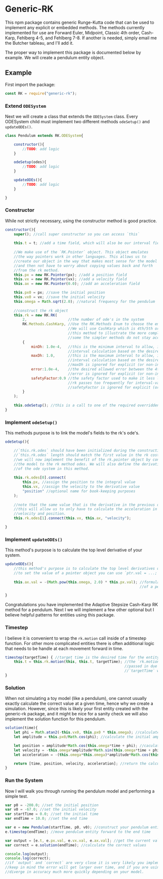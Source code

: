 # Generic-RK

This npm package contains generic Runge-Kutta code that can be used to implement any explicit or embedded methods. The methods currently implemented for use are Forward Euler, Midpoint, Classic 4th order, Cash-Karp, Fehlberg 4-5, and Fehlberg 7-8. If another is needed, simply email me the Butcher tableau, and I'll add it.

The proper way to implement this package is documented below by example. We will create a pendulum entity object.



## Example

First import the package:

```javascript
const RK = require("generic-rk");
```



### Extend `ODESystem`

Next we will create a class that extends the `ODESystem` class. Every ODESystem child must implement two different methods `odeSetup()` and `updateODEs()`.

```javascript
class Pendulum extends RK.ODESystem{

    constructor(){
        //TODO: add logic
    }

    odeSetup(odes){
        //TODO: add logic
    }

    updateODEs(){
        //TODO: add logic
    }

}
```



### Constructor

While not strictly necessary, using the constructor method is good practice.

```javascript
constructor(){
    super(); //call super constructor so you can access `this`
       
    this.t = t; //add a time field, which will also be our interval field
        
    //We make use of the `RK.Pointer` object. This object emulates 
    //the way pointers work in other languages. This allows us to 
    //create our object in the way that makes most sense for the model 
    //and then not have to worry about copying values back and forth 
    //from the rk method.
    this.px = new RK.Pointer(px); //add a position field
    this.vx = new RK.Pointer(vx); //add a velocity field
    this.ax = new RK.Pointer(0.0); //add an acceleration field

    this.px0 = px; //save the initial position
    this.vx0 = vx; //save the initial velocity
    this.omega = Math.sqrt(2.0); //natural frequency for the pendulum
        
    //construct the rk object
    this.rk = new RK.RK(
        2,                   //the number of ode's in the system
        RK.Methods.CashKarp, //Use the RK.Methods Enum to choose the embedded or explicit method to use
                             //We will use CashKarp which is 4th/5th order embedded method. I've chosen 
                             //this method to illustrate the more complex initialization and because
                             //some the simpler methods do not stay accurate for very long
        {
         	minDh: 1.0e-4,   //this is the minimum interval to allow, it will overrule the 
                             //interval calculation based on the desired error value.
          	maxDh: 1.0,      //this is the maximum interval to allow, it will overrule the 
                             //interval calculation based on the desired error value.
                             //maxDh is ignored for explicit (or non-interval varying methods)
          	error:1.0e-4,    //the desired allowed error between the 4th and 5th order methods
                             //error is ignored for explicit (or non-interval varying methods)
           	safetyFactor:0.9 //the safety factor used to make it less likely to have to re-run
                             //rk passes too frequently for interval-varying methods.
                             //safetyFactor is ignored for explicit (or non-interval varying methods)
      	}
    );
        
    this.odeSetup(); //this is a call to one of the required overridden method 
}
```



### Implement `odeSetup()`

This methods purpose is to link the model's fields to the rk's ode's.

```js
odeSetup(){ 

    //`this.rk.odes` should have been initialized during the construction of `this.rk`.
    //`this.rk.odes` length should match the first value in the rk costructor.
    //we will now implement the benefit of the rk.pointer object by connecting the fields of 
    //the model to the rk method odes. We will also define the derivative and integral relations
    //of the ode system in this method.
       
    this.rk.odes[0].connect(
        this.px, //assign the position to the integral value
        this.vx, //assign the velocity to the derivative value
        "position" //optional name for book-keeping purposes
    );
        
    //note that the same value that is the derivative in the previous ode is the integral of this ode
    //this will allow us to only have to calculate the acceleration in order to calculate both
    //velocity and position.
    this.rk.odes[1].connect(this.vx, this.ax, "velocity");

}
```



### Implement `updateODEs()`

This method's purpose is to calculate the top level derivative of your system.

```js
updateODEs(){
    //this method's purpose is to calculate the top level derivatives od your system.
    //to set the value of a pointer object you can use `ptr.val = ...;` as shown below.
    
    this.ax.val = -(Math.pow(this.omega, 2.0) * this.px.val); //formula for the current acceleration 
                                                              //of a pendulum, based on curent position

}
```



Congratulations you have implemented the Adaptive Stepsize Cash-Karp RK method for a pendulum. Next I we will implement a few other optional but I believe helpful patterns for entities using this package.

### Timestep

I believe it is convenient to wrap the `rk.motion` call inside of a timestep function. For other more complicated entities there is often additional logic that needs to be handle at each movement forward in time.

```js
timestep(targetTime) { //target time is the desired time for the entity to now be to
    this.t = this.rk.motion(this, this.t, targetTime); //the `rk.motion` does not alter the interval value 
                                                       //passed in due to the way js arguments work. It returns
                                                       //`targetTime` when the method call completes.
}
```



### Solution

When not simulating a toy model (like a pendulum), one cannot usually exactly calculate the correct value at a given time, hence why we create a simulation. However, since this is likely your first entity created with the generic-rk package, and it might be nice for a sanity check we will also implement the solution function for this pendulum.

```js
solution(time){
    let phi = Math.atan2(-this.vx0, this.px0 * this.omega); //calculate the initial angle
    let amplitude = this.px0/Math.cos(phi); //calculate the initial amplitude

    let position = amplitude*Math.cos(this.omega*time + phi); //caculate the current position
    let velocity = -this.omega*amplitude*Math.sin(this.omega*time + phi); //calculate the current velocity
    let acceleration = -(this.omega*this.omega)*amplitude*Math.cos(this.omega*time + phi); //calculate the current acceleration

    return [time, position, velocity, acceleration]; //return the calculated values so you can check your work.
}
```



### Run the System

Now I will walk you through running the pendulum model and performing a simple test.

```js
var p0 = -200.0; //set the initial position
var v0 = -67.0; //set the initial velocity
var startTime = 0.0; //set the initial time
var endTime = 10.0; //set the end time

var e = new Pendulum(startTime, p0, v0); //construct your pendulum entity
e.timestep(endTime); //move pendulum entity forward to the end time

var output = [e.t, e.px.val, e.vx.val, e.ax.val]; //get the current values that you want to check
var correct = e.solution(endTime); //calculate the correct values

console.log(output);
console.log(correct); 
//if `output` and `correct` are very close it is very likely you implemented everything correctly
//keep in mind the error will get larger over time, and if you are using simpler RK methods it might
//diverge in accuracy much more quickly depending on your model.
```

